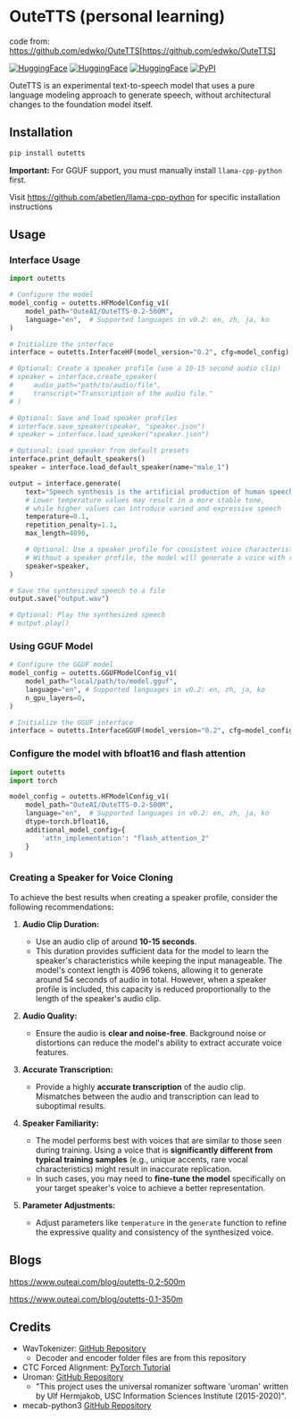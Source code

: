 # OuteTTS (personal learning)

code from: https://github.com/edwko/OuteTTS[https://github.com/edwko/OuteTTS]

[![HuggingFace](https://img.shields.io/badge/🤗%20Hugging%20Face-OuteTTS_0.2_500M-blue)](https://huggingface.co/OuteAI/OuteTTS-0.2-500M)
[![HuggingFace](https://img.shields.io/badge/🤗%20Hugging%20Face-OuteTTS_0.2_500M_GGUF-blue)](https://huggingface.co/OuteAI/OuteTTS-0.2-500M-GGUF)
[![HuggingFace](https://img.shields.io/badge/🤗%20Hugging%20Face-Demo_Space-pink)](https://huggingface.co/spaces/OuteAI/OuteTTS-0.2-500M-Demo)
[![PyPI](https://img.shields.io/badge/PyPI-OuteTTS-orange)](https://pypi.org/project/outetts/)

OuteTTS is an experimental text-to-speech model that uses a pure language modeling approach to generate speech, without architectural changes to the foundation model itself.

## Installation

```bash
pip install outetts
```

**Important:** For GGUF support, you must manually install `llama-cpp-python` first.

Visit https://github.com/abetlen/llama-cpp-python for specific installation instructions

## Usage

### Interface Usage
```python
import outetts

# Configure the model
model_config = outetts.HFModelConfig_v1(
    model_path="OuteAI/OuteTTS-0.2-500M",
    language="en",  # Supported languages in v0.2: en, zh, ja, ko
)

# Initialize the interface
interface = outetts.InterfaceHF(model_version="0.2", cfg=model_config)

# Optional: Create a speaker profile (use a 10-15 second audio clip)
# speaker = interface.create_speaker(
#     audio_path="path/to/audio/file",
#     transcript="Transcription of the audio file."
# )

# Optional: Save and load speaker profiles
# interface.save_speaker(speaker, "speaker.json")
# speaker = interface.load_speaker("speaker.json")

# Optional: Load speaker from default presets
interface.print_default_speakers()
speaker = interface.load_default_speaker(name="male_1")

output = interface.generate(
    text="Speech synthesis is the artificial production of human speech. A computer system used for this purpose is called a speech synthesizer, and it can be implemented in software or hardware products.",
    # Lower temperature values may result in a more stable tone,
    # while higher values can introduce varied and expressive speech
    temperature=0.1,
    repetition_penalty=1.1,
    max_length=4096,

    # Optional: Use a speaker profile for consistent voice characteristics
    # Without a speaker profile, the model will generate a voice with random characteristics
    speaker=speaker,
)

# Save the synthesized speech to a file
output.save("output.wav")

# Optional: Play the synthesized speech
# output.play()
```

### Using GGUF Model
```python
# Configure the GGUF model
model_config = outetts.GGUFModelConfig_v1(
    model_path="local/path/to/model.gguf",
    language="en", # Supported languages in v0.2: en, zh, ja, ko
    n_gpu_layers=0,
)

# Initialize the GGUF interface
interface = outetts.InterfaceGGUF(model_version="0.2", cfg=model_config)
```

### Configure the model with bfloat16 and flash attention

```python
import outetts
import torch

model_config = outetts.HFModelConfig_v1(
    model_path="OuteAI/OuteTTS-0.2-500M",
    language="en",  # Supported languages in v0.2: en, zh, ja, ko
    dtype=torch.bfloat16,
    additional_model_config={
        'attn_implementation': "flash_attention_2"
    }
)
```

### Creating a Speaker for Voice Cloning

To achieve the best results when creating a speaker profile, consider the following recommendations:

1. **Audio Clip Duration:**
   - Use an audio clip of around **10-15 seconds**.
   - This duration provides sufficient data for the model to learn the speaker's characteristics while keeping the input manageable. The model's context length is 4096 tokens, allowing it to generate around 54 seconds of audio in total. However, when a speaker profile is included, this capacity is reduced proportionally to the length of the speaker's audio clip.

2. **Audio Quality:**
   - Ensure the audio is **clear and noise-free**. Background noise or distortions can reduce the model's ability to extract accurate voice features.

3. **Accurate Transcription:**
   - Provide a highly **accurate transcription** of the audio clip. Mismatches between the audio and transcription can lead to suboptimal results.

4. **Speaker Familiarity:**
   - The model performs best with voices that are similar to those seen during training. Using a voice that is **significantly different from typical training samples** (e.g., unique accents, rare vocal characteristics) might result in inaccurate replication.
   - In such cases, you may need to **fine-tune the model** specifically on your target speaker's voice to achieve a better representation.

5. **Parameter Adjustments:**
   - Adjust parameters like `temperature` in the `generate` function to refine the expressive quality and consistency of the synthesized voice.

## Blogs
https://www.outeai.com/blog/outetts-0.2-500m

https://www.outeai.com/blog/outetts-0.1-350m

## Credits

- WavTokenizer: [GitHub Repository](https://github.com/jishengpeng/WavTokenizer)
    - Decoder and encoder folder files are from this repository
- CTC Forced Alignment: [PyTorch Tutorial](https://pytorch.org/audio/stable/tutorials/ctc_forced_alignment_api_tutorial.html)
- Uroman: [GitHub Repository](https://github.com/isi-nlp/uroman)
    - "This project uses the universal romanizer software 'uroman' written by Ulf Hermjakob, USC Information Sciences Institute (2015-2020)".
- mecab-python3 [GitHub Repository](https://github.com/SamuraiT/mecab-python3)
